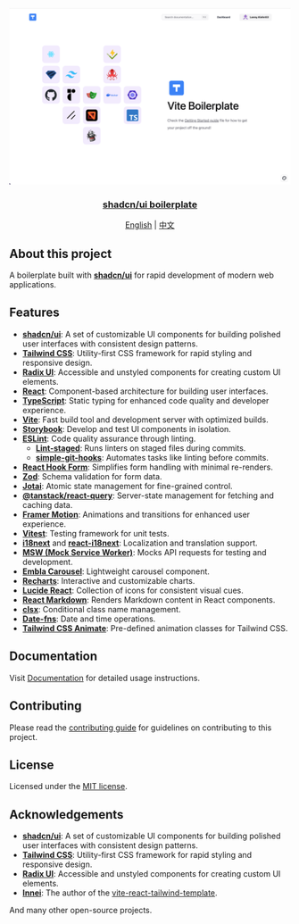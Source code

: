 <p align="center">

<a href="https://github.com/TinsFox/shadcnui-boilerplate">
  <img src="docs/public/index.png" alt="Cover image" width="700px">
<h3 align="center">shadcn/ui boilerplate</h3>
</a>


<p align="center">
  <a href="README.md">English</a> | <a href="README-zh_CN.md">中文</a>
</p>

</p>

## About this project

A boilerplate built with [**shadcn/ui**](https://github.com/shadcn-ui/ui) for rapid development of modern web applications.

## Features

- [**shadcn/ui**](https://github.com/shadcn-ui/ui): A set of customizable UI components for building polished user interfaces with consistent design patterns.
- [**Tailwind CSS**](https://tailwindcss.com): Utility-first CSS framework for rapid styling and responsive design.
- [**Radix UI**](https://www.radix-ui.com/): Accessible and unstyled components for creating custom UI elements.
- [**React**](https://reactjs.org): Component-based architecture for building user interfaces.
- [**TypeScript**](https://www.typescriptlang.org/): Static typing for enhanced code quality and developer experience.
- [**Vite**](https://vitejs.dev): Fast build tool and development server with optimized builds.
- [**Storybook**](https://storybook.js.org/): Develop and test UI components in isolation.
- [**ESLint**](https://eslint.org/): Code quality assurance through linting.
  - [**Lint-staged**](https://github.com/okonet/lint-staged): Runs linters on staged files during commits.
  - [**simple-git-hooks**](https://github.com/toplenboren/simple-git-hooks): Automates tasks like linting before commits.
- [**React Hook Form**](https://react-hook-form.com): Simplifies form handling with minimal re-renders.
- [**Zod**](https://github.com/colinhacks/zod): Schema validation for form data.
- [**Jotai**](https://github.com/pmndrs/jotai): Atomic state management for fine-grained control.
- [**@tanstack/react-query**](https://tanstack.com/query/latest): Server-state management for fetching and caching data.
- [**Framer Motion**](https://www.framer.com/motion/): Animations and transitions for enhanced user experience.
- [**Vitest**](https://vitest.dev): Testing framework for unit tests.
- [**i18next**](https://www.i18next.com) and [**react-i18next**](https://react.i18next.com): Localization and translation support.
- [**MSW (Mock Service Worker)**](https://mswjs.io): Mocks API requests for testing and development.
- [**Embla Carousel**](https://www.embla-carousel.com/): Lightweight carousel component.
- [**Recharts**](https://recharts.org/): Interactive and customizable charts.
- [**Lucide React**](https://lucide.dev/docs/lucide-react): Collection of icons for consistent visual cues.
- [**React Markdown**](https://github.com/remarkjs/react-markdown): Renders Markdown content in React components.
- [**clsx**](https://github.com/lukeed/clsx): Conditional class name management.
- [**Date-fns**](https://date-fns.org/): Date and time operations.
- [**Tailwind CSS Animate**](https://github.com/tailwindlabs/tailwindcss-animate): Pre-defined animation classes for Tailwind CSS.

## Documentation

Visit [Documentation](https://shadcnui-boilerplate-docs.vercel.app) for detailed usage instructions.

## Contributing

Please read the [contributing guide](/CONTRIBUTING.md) for guidelines on contributing to this project.

## License

Licensed under the [MIT license](./LICENSE).

## Acknowledgements

- [**shadcn/ui**](https://github.com/shadcn-ui/ui): A set of customizable UI components for building polished user interfaces with consistent design patterns.
- [**Tailwind CSS**](https://tailwindcss.com): Utility-first CSS framework for rapid styling and responsive design.
- [**Radix UI**](https://www.radix-ui.com/): Accessible and unstyled components for creating custom UI elements.
- [**Innei**](https://github.com/innei): The author of the [vite-react-tailwind-template](https://github.com/innei-template/vite-react-tailwind-template).

And many other open-source projects.
